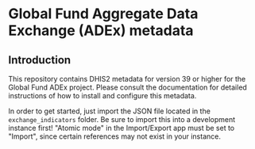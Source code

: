# Global Fund Aggregate Data Exchange (ADEx) metadata

## Introduction

This repository contains DHIS2 metadata for version 39 or higher for the Global Fund ADEx project. Please consult
the documentation for detailed instructions of how to install and configure this metadata.

In order to get started, just import the JSON file located
in the `exchange_indicators` folder. Be sure to import this
into a development instance first! "Atomic mode" in the
Import/Export app must be set to "Import", since
certain references may not exist in your instance.